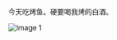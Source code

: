 今天吃烤鱼。硬要喝我烤的白酒。

![Image 1](https://files.e5n.cc/media_attachments/files/114/687/659/899/525/279/original/ec1871abf2bc58ab.jpg)